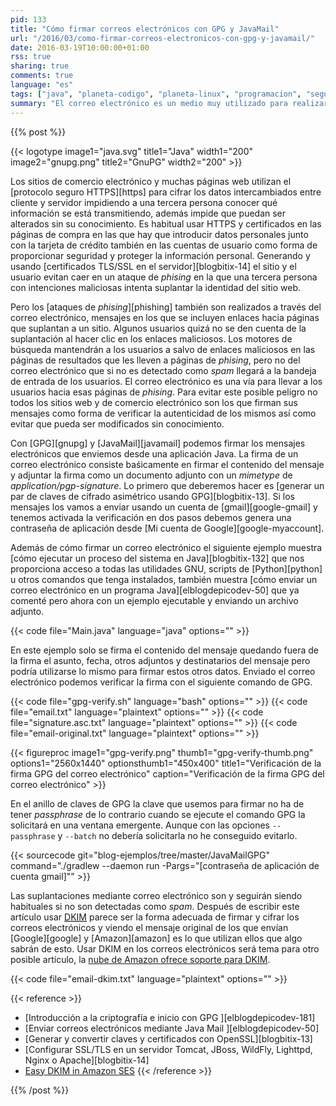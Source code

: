 ```yaml
---
pid: 133
title: "Cómo firmar correos electrónicos con GPG y JavaMail"
url: "/2016/03/como-firmar-correos-electronicos-con-gpg-y-javamail/"
date: 2016-03-19T10:00:00+01:00
rss: true
sharing: true
comments: true
language: "es"
tags: ["java", "planeta-codigo", "planeta-linux", "programacion", "seguridad"]
summary: "El correo electrónico es un medio muy utilizado para realizar ataques de _phising_, algunos son muy burdos pero seguramente algunos usuarios sin muchos conocimientos caen víctimas de ellos y aún los usuarios con conocimientos también pueden serlo si están bien realizados y muestran un correo electrónico exactamente igual que el que intentan suplantar. Los usuarios son las víctimas pero si los sitios web que envían los correos electrónicos legítimos los firmasen digitalmente sería una garantía más para proteger a sus usuarios, pudiendo detectar de otra forma el _spam_ y _phising_. En este artículo muestro a modo de ejemplo como firmar un correo electrónico con GPG y JavaMail e igualmente podría utilizarse para cifrarlo, aunque usar DKIM sería lo más apropiado."
---
```


{{% post %}}

{{< logotype image1="java.svg" title1="Java" width1="200" image2="gnupg.png" title2="GnuPG" width2="200" >}}

Los sitios de comercio electrónico y muchas páginas web utilizan el [protocolo seguro HTTPS][https] para cifrar los datos intercambiados entre cliente y servidor impidiendo a una tercera persona conocer qué información se está transmitiendo, además impide que puedan ser alterados sin su conocimiento. Es habitual usar HTTPS y certificados en las páginas de compra en las que hay que introducir datos personales junto con la tarjeta de crédito también en las cuentas de usuario como forma de proporcionar seguridad y proteger la información personal. Generando y usando [certificados TLS/SSL en el servidor][blogbitix-14] el sitio y el usuario evitan caer en un ataque de _phising_ en la que una tercera persona con intenciones maliciosas intenta suplantar la identidad del sitio web.

Pero los [ataques de _phising_][phishing] también son realizados a través del correo electrónico, mensajes en los que se incluyen enlaces hacia páginas que suplantan a un sitio. Algunos usuarios quizá no se den cuenta de la suplantación al hacer clic en los enlaces maliciosos. Los motores de búsqueda mantendrán a los usuarios a salvo de enlaces maliciosos en las páginas de resultados que les lleven a páginas de _phising_, pero no del correo electrónico que si no es detectado como _spam_ llegará a la bandeja de entrada de los usuarios. El correo electrónico es una vía para llevar a los usuarios hacia esas páginas de _phising_. Para evitar este posible peligro no todos los sitios web y de comercio electrónico son los que firman sus mensajes como forma de verificar la autenticidad de los mismos así como evitar que pueda ser modificados sin conocimiento.

Con [GPG][gnupg] y [JavaMail][javamail] podemos firmar los mensajes electrónicos que enviemos desde una aplicación Java. La firma de un correo electrónico consiste baśicamente en firmar el contenido del mensaje y adjuntar la firma como un documento adjunto con un _mimetype_ de _application/pgp-signature_. Lo primero que deberemos hacer es [generar un par de claves de cifrado asimétrico usando GPG][blogbitix-13]. Si los mensajes los vamos a enviar usando un cuenta de [gmail][google-gmail] y tenemos activada la verificación en dos pasos debemos genera una contraseña de aplicación desde [Mi cuenta de Google][google-myaccount].

Además de cómo firmar un correo electrónico el siguiente ejemplo muestra [cómo ejecutar un proceso del sistema en Java][blogbitix-132] que nos proporciona acceso a todas las utilidades GNU, scripts de [Python][python] u otros comandos que tenga instalados, también muestra [cómo enviar un correo electrónico en un programa Java][elblogdepicodev-50] que ya comenté pero ahora con un ejemplo ejecutable y enviando un archivo adjunto.

{{< code file="Main.java" language="java" options="" >}}

En este ejemplo solo se firma el contenido del mensaje quedando fuera de la firma el asunto, fecha, otros adjuntos y destinatarios del mensaje pero podría utilizarse lo mismo para firmar estos otros datos. Enviado el correo electrónico podemos verificar la firma con el siguiente comando de GPG.

{{< code file="gpg-verify.sh" language="bash" options="" >}}
{{< code file="email.txt" language="plaintext" options="" >}}
{{< code file="signature.asc.txt" language="plaintext" options="" >}}
{{< code file="email-original.txt" language="plaintext" options="" >}}

{{< figureproc
    image1="gpg-verify.png" thumb1="gpg-verify-thumb.png" options1="2560x1440" optionsthumb1="450x400" title1="Verificación de la firma GPG del correo electrónico"
    caption="Verificación de la firma GPG del correo electrónico" >}}

En el anillo de claves de GPG la clave que usemos para firmar no ha de tener _passphrase_ de lo contrario cuando se ejecute el comando GPG la solicitará en una ventana emergente. Aunque con las opciones <code>--passphrase</code> y <code>--batch</code> no debería solicitarla no he conseguido evitarlo.

{{< sourcecode git="blog-ejemplos/tree/master/JavaMailGPG" command="./gradlew --daemon run -Pargs=\"[contraseña de aplicación de cuenta gmail]\"" >}}

Las suplantaciones mediante correo electrónico son y seguirán siendo habituales si no son detectadas como _spam_. Después de escribir este artículo usar [<abbr title="DomainKeys Identified Mail">DKIM</abbr>](https://es.wikipedia.org/wiki/DomainKeys_Identified_Mail) parece ser la forma adecuada de firmar y cifrar los correos electrónicos y viendo el mensaje original de los que envían [Google][google] y [Amazon][amazon] es lo que utilizan ellos que algo sabrán de esto. Usar DKIM en los correos electrónicos será tema para otro posible artículo, la [nube de Amazon ofrece soporte para DKIM](https://docs.aws.amazon.com/ses/latest/DeveloperGuide/easy-dkim.html).

{{< code file="email-dkim.txt" language="plaintext" options="" >}}

{{< reference >}}
* [Introducción a la criptografía e inicio con GPG ][elblogdepicodev-181]
* [Enviar correos electrónicos mediante Java Mail ][elblogdepicodev-50]
* [Generar y convertir claves y certificados con OpenSSL][blogbitix-13]
* [Configurar SSL/TLS en un servidor Tomcat, JBoss, WildFly, Lighttpd, Nginx o Apache][blogbitix-14]
* [Easy DKIM in Amazon SES](https://docs.aws.amazon.com/ses/latest/DeveloperGuide/easy-dkim.html)
{{< /reference >}}

{{% /post %}}
